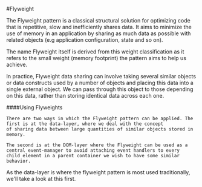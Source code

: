 #Flyweight

The Flyweight pattern is a classical structural solution for optimizing code that is repetitive, slow and inefficiently shares data. It aims to minimize the use of memory in an application by sharing as much data as possible with related objects (e.g application configuration, state and so on).

The name Flyweight itself is derived from this weight classification as it refers to the small weight (memory footprint) the pattern aims to help us achieve.

In practice, Flyweight data sharing can involve taking several similar objects or data constructs used by a number of objects and placing this data into a single external object. We can pass through this object to those depending on this data, rather than storing identical data across each one.


####Using Flyweights

    There are two ways in which the Flyweight pattern can be applied. The first is at the data-layer, where we deal with the concept 
    of sharing data between large quantities of similar objects stored in memory.

    The second is at the DOM-layer where the Flyweight can be used as a central event-manager to avoid attaching event handlers to every
    child element in a parent container we wish to have some similar behavior.

As the data-layer is where the flyweight pattern is most used traditionally, we'll take a look at this first.